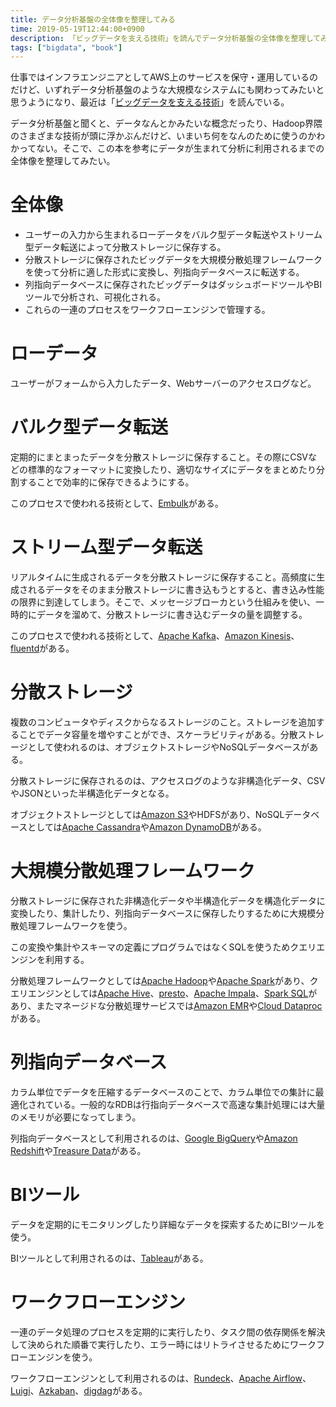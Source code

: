 ```yaml
---
title: データ分析基盤の全体像を整理してみる
time: 2019-05-19T12:44:00+0900
description: 「ビッグデータを支える技術」を読んでデータ分析基盤の全体像を整理してみる話です。
tags: ["bigdata", "book"]
---
```


仕事ではインフラエンジニアとしてAWS上のサービスを保守・運用しているのだけど、いずれデータ分析基盤のような大規模なシステムにも関わってみたいと思うようになり、最近は「[ビッグデータを支える技術](https://gihyo.jp/book/2017/978-4-7741-9225-3)」を読んでいる。

データ分析基盤と聞くと、データなんとかみたいな概念だったり、Hadoop界隈のさまざまな技術が頭に浮かぶんだけど、いまいち何をなんのために使うのかわかってない。そこで、この本を参考にデータが生まれて分析に利用されるまでの全体像を整理してみたい。

# 全体像
* ユーザーの入力から生まれるローデータをバルク型データ転送やストリーム型データ転送によって分散ストレージに保存する。
* 分散ストレージに保存されたビッグデータを大規模分散処理フレームワークを使って分析に適した形式に変換し、列指向データベースに転送する。
* 列指向データベースに保存されたビッグデータはダッシュボードツールやBIツールで分析され、可視化される。
* これらの一連のプロセスをワークフローエンジンで管理する。

# ローデータ
ユーザーがフォームから入力したデータ、Webサーバーのアクセスログなど。

# バルク型データ転送
定期的にまとまったデータを分散ストレージに保存すること。その際にCSVなどの標準的なフォーマットに変換したり、適切なサイズにデータをまとめたり分割することで効率的に保存できるようにする。

このプロセスで使われる技術として、[Embulk](https://www.embulk.org)がある。

# ストリーム型データ転送
リアルタイムに生成されるデータを分散ストレージに保存すること。高頻度に生成されるデータをそのまま分散ストレージに書き込もうとすると、書き込み性能の限界に到達してしまう。そこで、メッセージブローカという仕組みを使い、一時的にデータを溜めて、分散ストレージに書き込むデータの量を調整する。

このプロセスで使われる技術として、[Apache Kafka](https://kafka.apache.org/)、[Amazon Kinesis](https://aws.amazon.com/jp/kinesis/)、[fluentd](https://www.fluentd.org/)がある。

# 分散ストレージ
複数のコンピュータやディスクからなるストレージのこと。ストレージを追加することでデータ容量を増やすことができ、スケーラビリティがある。分散ストレージとして使われるのは、オブジェクトストレージやNoSQLデータベースがある。

分散ストレージに保存されるのは、アクセスログのような非構造化データ、CSVやJSONといった半構造化データとなる。

オブジェクトストレージとしては[Amazon S3](https://aws.amazon.com/jp/s3/)やHDFSがあり、NoSQLデータベースとしては[Apache Cassandra](http://cassandra.apache.org/)や[Amazon DynamoDB](https://aws.amazon.com/jp/dynamodb/)がある。

# 大規模分散処理フレームワーク
分散ストレージに保存された非構造化データや半構造化データを構造化データに変換したり、集計したり、列指向データベースに保存したりするために大規模分散処理フレームワークを使う。

この変換や集計やスキーマの定義にプログラムではなくSQLを使うためクエリエンジンを利用する。

分散処理フレームワークとしては[Apache Hadoop](https://hadoop.apache.org/)や[Apache Spark](https://spark.apache.org/)があり、クエリエンジンとしては[Apache Hive](https://hive.apache.org/)、[presto](https://prestodb.github.io/)、[Apache Impala](https://impala.apache.org/)、[Spark SQL](https://spark.apache.org/sql/)があり、またマネージドな分散処理サービスでは[Amazon EMR](https://aws.amazon.com/jp/emr/)や[Cloud Dataproc](https://cloud.google.com/dataproc/)がある。

# 列指向データベース
カラム単位でデータを圧縮するデータベースのことで、カラム単位での集計に最適化されている。一般的なRDBは行指向データベースで高速な集計処理には大量のメモリが必要になってしまう。

列指向データベースとして利用されるのは、[Google BigQuery](https://cloud.google.com/bigquery/)や[Amazon Redshift](https://aws.amazon.com/jp/redshift/)や[Treasure Data](https://www.treasuredata.co.jp/)がある。

# BIツール
データを定期的にモニタリングしたり詳細なデータを探索するためにBIツールを使う。

BIツールとして利用されるのは、[Tableau](https://www.tableau.com)がある。

# ワークフローエンジン
一連のデータ処理のプロセスを定期的に実行したり、タスク間の依存関係を解決して決められた順番で実行したり、エラー時にはリトライさせるためにワークフローエンジンを使う。

ワークフローエンジンとして利用されるのは、[Rundeck](https://www.rundeck.com/open-source)、[Apache Airflow](https://airflow.apache.org/)、[Luigi](https://luigi.readthedocs.io)、[Azkaban](https://azkaban.github.io/)、[digdag](https://www.digdag.io/)がある。
